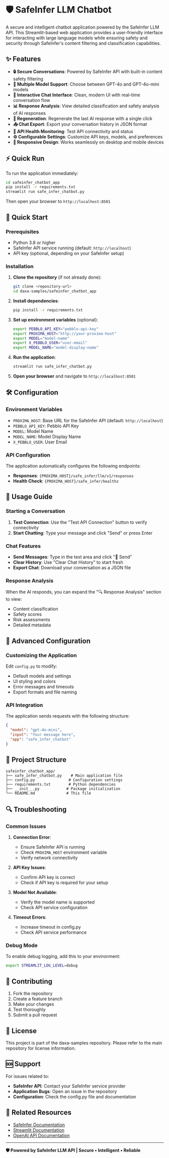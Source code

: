 # 🛡️ SafeInfer LLM Chatbot

A secure and intelligent chatbot application powered by the SafeInfer LLM API. This Streamlit-based web application provides a user-friendly interface for interacting with large language models while ensuring safety and security through SafeInfer's content filtering and classification capabilities.

## ✨ Features

- **🔒 Secure Conversations**: Powered by SafeInfer API with built-in content safety filtering
- **🤖 Multiple Model Support**: Choose between GPT-4o and GPT-4o-mini models
- **💬 Interactive Chat Interface**: Clean, modern UI with real-time conversation flow
- **📊 Response Analysis**: View detailed classification and safety analysis of AI responses
- **🔄 Regeneration**: Regenerate the last AI response with a single click
- **📥 Chat Export**: Export your conversation history in JSON format
- **🔗 API Health Monitoring**: Test API connectivity and status
- **⚙️ Configurable Settings**: Customize API keys, models, and preferences
- **📱 Responsive Design**: Works seamlessly on desktop and mobile devices

## ⚡ Quick Run

To run the application immediately:

```bash
cd safeinfer_chatbot_app
pip install -r requirements.txt
streamlit run safe_infer_chatbot.py
```

Then open your browser to `http://localhost:8501`

## 🚀 Quick Start

### Prerequisites

- Python 3.8 or higher
- SafeInfer API service running (default: `http://localhost`)
- API key (optional, depending on your SafeInfer setup)

### Installation

1. **Clone the repository** (if not already done):
   ```bash
   git clone <repository-url>
   cd daxa-samples/safeinfer_chatbot_app
   ```

2. **Install dependencies**:
   ```bash
   pip install -r requirements.txt
   ```

3. **Set up environment variables** (optional):
   ```bash
   export PEBBLO_API_KEY="pebblo-api-key"
   export PROXIMA_HOST="http://your-proxima-host"
   export MODEL="model-name"
   export X_PEBBLO_USER="user-email"
   export MODEL_NAME="model-display-name"
   ```

4. **Run the application**:
   ```bash
   streamlit run safe_infer_chatbot.py
   ```

5. **Open your browser** and navigate to `http://localhost:8501`

## 🛠️ Configuration

### Environment Variables

- `PROXIMA_HOST`: Base URL for the SafeInfer API (default: `http://localhost`)
- `PEBBLO_API_KEY`: Pebblo API Key
-  `MODEL`: Model Name
- `MODEL_NAME`: Model Display Name
- `X_PEBBLO_USER`: User Email

### API Configuration

The application automatically configures the following endpoints:
- **Responses**: `{PROXIMA_HOST}/safe_infer/llm/v1/responses`
- **Health Check**: `{PROXIMA_HOST}/safe_infer/healthz`

## 📖 Usage Guide

### Starting a Conversation

1. **Test Connection**: Use the "Test API Connection" button to verify connectivity
2. **Start Chatting**: Type your message and click "Send" or press Enter

### Chat Features

- **Send Messages**: Type in the text area and click "🚀 Send"
- **Clear History**: Use "Clear Chat History" to start fresh
- **Export Chat**: Download your conversation as a JSON file

### Response Analysis

When the AI responds, you can expand the "🔍 Response Analysis" section to view:
- Content classification
- Safety scores
- Risk assessments
- Detailed metadata

## 🔧 Advanced Configuration

### Customizing the Application

Edit `config.py` to modify:
- Default models and settings
- UI styling and colors
- Error messages and timeouts
- Export formats and file naming

### API Integration

The application sends requests with the following structure:
```json
{
  "model": "gpt-4o-mini",
  "input": "Your message here",
  "app": "safe_infer_chatbot"
}
```

## 📁 Project Structure

```
safeinfer_chatbot_app/
├── safe_infer_chatbot.py    # Main application file
├── config.py               # Configuration settings
├── requirements.txt        # Python dependencies
├── __init__.py            # Package initialization
└── README.md              # This file
```

## 🔍 Troubleshooting

### Common Issues

1. **Connection Error**: 
   - Ensure SafeInfer API is running
   - Check `PROXIMA_HOST` environment variable
   - Verify network connectivity

2. **API Key Issues**:
   - Confirm API key is correct
   - Check if API key is required for your setup

3. **Model Not Available**:
   - Verify the model name is supported
   - Check API service configuration

4. **Timeout Errors**:
   - Increase timeout in config.py
   - Check API service performance

### Debug Mode

To enable debug logging, add this to your environment:
```bash
export STREAMLIT_LOG_LEVEL=debug
```

## 🤝 Contributing

1. Fork the repository
2. Create a feature branch
3. Make your changes
4. Test thoroughly
5. Submit a pull request

## 📄 License

This project is part of the daxa-samples repository. Please refer to the main repository for license information.

## 🆘 Support

For issues related to:
- **SafeInfer API**: Contact your SafeInfer service provider
- **Application Bugs**: Open an issue in the repository
- **Configuration**: Check the config.py file and documentation

## 🔗 Related Resources

- [SafeInfer Documentation](https://docs.safeinfer.com)
- [Streamlit Documentation](https://docs.streamlit.io)
- [OpenAI API Documentation](https://platform.openai.com/docs)

---

**🛡️ Powered by SafeInfer LLM API | Secure • Intelligent • Reliable**
